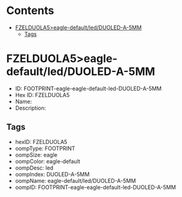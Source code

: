 



Contents
========

* [FZELDUOLA5>eagle-default/led/DUOLED-A-5MM](#fzelduola5eagle-defaultledduoled-a-5mm)
	* [Tags](#tags)

# FZELDUOLA5>eagle-default/led/DUOLED-A-5MM

- ID: FOOTPRINT-eagle-eagle-default-led-DUOLED-A-5MM
- Hex ID: FZELDUOLA5
- Name: 
- Description: 

## Tags

- hexID: FZELDUOLA5
- oompType: FOOTPRINT
- oompSize: eagle
- oompColor: eagle-default
- oompDesc: led
- oompIndex: DUOLED-A-5MM
- oompName: eagle-default/led/DUOLED-A-5MM
- oompID: FOOTPRINT-eagle-eagle-default-led-DUOLED-A-5MM
